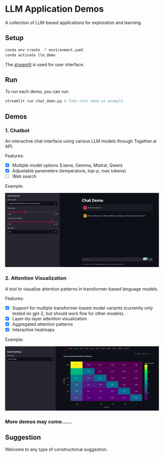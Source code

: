 # LLM Application Demos

A collection of LLM-based applications for exploration and learning.

## Setup

```bash
conda env create -f environment.yaml
conda activate llm_demo
```

The [streamlit](https://streamlit.io/) is used for user interface.

## Run

To run each demo, you can run:

```bash
streamlit run chat_demo.py # Take chat demo as example
```

## Demos

### 1. Chatbot

An interactive chat interface using various LLM models through Together.ai API.

Features:

- [x] Multiple model options (Llama, Gemma, Mistral, Qwen)
- [x] Adjustable parameters (temperature, top-p, max tokens)
- [ ] Web search

Example:

![chat-demo-showcase](imgs/chat_demo_example.png)

### 2. Attention Visualization

A tool to visualize attention patterns in transformer-based language models.

Features:

- [x] Support for multiple transformer-based model variants (currently only tested on gpt-2, but should work fine for other models).
- [x] Layer-by-layer attention visualization
- [x] Aggregated attention patterns
- [x] Interactive heatmaps

Example:

![layer-attention-showcase](imgs/layer_attention_visualization_exmaple.png)

### More demos may come......

## Suggestion

Welcome to any type of constructional suggestion.
